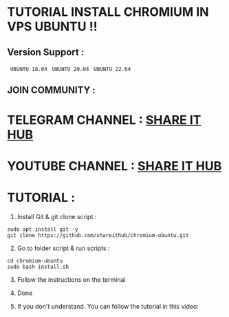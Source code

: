 # TUTORIAL INSTALL CHROMIUM IN VPS UBUNTU !!

## Version Support :

` UBUNTU 18.04`
` UBUNTU 20.04`
` UBUNTU 22.04`

## JOIN COMMUNITY :

# TELEGRAM CHANNEL : [SHARE IT HUB](https://t.me/SHAREITHUB_COM)

# YOUTUBE CHANNEL : [SHARE IT HUB](https://www.youtube.com/@SHAREITHUB_COM)

# TUTORIAL :

1. Install Git & git clone script :
```
sudo apt install git -y
git clone https://github.com/shareithub/chromium-ubuntu.git
```
2. Go to folder script & run scripts :
```
cd chromium-ubuntu
sudo bash install.sh
```
3. Follow the instructions on the terminal

4. Done

5. If you don't understand. You can follow the tutorial in this video:
